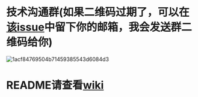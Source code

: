 # 技术沟通群(如果二维码过期了，可以在[该issue](https://github.com/behappy-hospital/behappy-hospital/issues/7)中留下你的邮箱，我会发送群二维码给你)
![1acf84769504b71459385543d6084d3](https://user-images.githubusercontent.com/44340137/226280926-17bd5591-26c4-4570-8ea5-f3b3882c41c9.jpg)

# README请查看[wiki](https://github.com/behappy-hospital/behappy-hospital/wiki)
